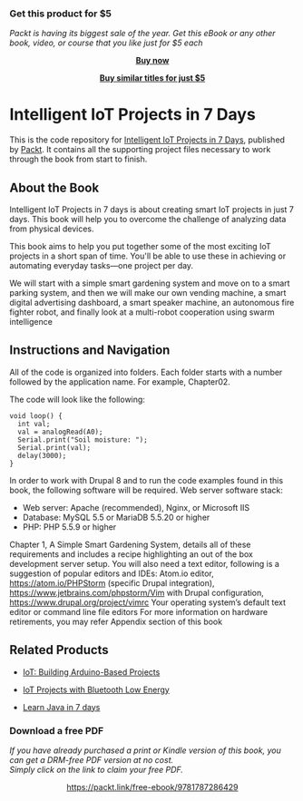 
### Get this product for $5

<i>Packt is having its biggest sale of the year. Get this eBook or any other book, video, or course that you like just for $5 each</i>


<b><p align='center'>[Buy now](https://packt.link/9781787286429)</p></b>


<b><p align='center'>[Buy similar titles for just $5](https://subscription.packtpub.com/search)</p></b>


# Intelligent IoT Projects in 7 Days
This is the code repository for [Intelligent IoT Projects in 7 Days](https://www.packtpub.com/hardware-and-creative/intelligent-iot-projects-7-days?utm_source=github&utm_medium=repository&utm_campaign=9781787286429), published by [Packt](https://www.packtpub.com/?utm_source=github). It contains all the supporting project files necessary to work through the book from start to finish.
## About the Book
Intelligent IoT Projects in 7 days is about creating smart IoT projects in just 7 days. This book will help you to overcome the challenge of analyzing data from physical devices.

This book aims to help you put together some of the most exciting IoT projects in a short span of time. You'll be able to use these in achieving or automating everyday tasks—one project per day.

We will start with a simple smart gardening system and move on to a smart parking system, and then we will make our own vending machine, a smart digital advertising dashboard, a smart speaker machine, an autonomous fire fighter robot, and finally look at a multi-robot cooperation using swarm intelligence

## Instructions and Navigation
All of the code is organized into folders. Each folder starts with a number followed by the application name. For example, Chapter02.



The code will look like the following:
```
void loop() {
  int val;
  val = analogRead(A0);
  Serial.print("Soil moisture: ");
  Serial.print(val);
  delay(3000);
}
```

In order to work with Drupal 8 and to run the code examples found in this book, the
following software will be required.
Web server software stack:

* Web server: Apache (recommended), Nginx, or Microsoft IIS
* Database: MySQL 5.5 or MariaDB 5.5.20 or higher
* PHP: PHP 5.5.9 or higher

Chapter 1, A Simple Smart Gardening System, details all of these requirements and includes a
recipe highlighting an out of the box development server setup.
You will also need a text editor, following is a suggestion of popular editors and IDEs:
Atom.io editor, https://atom.io/PHPStorm (specific Drupal integration), https://www.jetbrains.com/phpstorm/Vim with Drupal configuration, https://www.drupal.org/project/vimrc Your operating system’s default text editor or command line file editors
For more information on hardware retirements, you may refer Appendix section of this book

## Related Products
* [IoT: Building Arduino-Based Projects](https://www.packtpub.com/hardware-and-creative/iot-building-arduino-based-projects?utm_source=github&utm_medium=repository&utm_campaign=9781787120631)

* [IoT Projects with Bluetooth Low Energy](https://www.packtpub.com/hardware-and-creative/iot-projects-bluetooth-low-energy?utm_source=github&utm_medium=repository&utm_campaign=9781788399449)

* [Learn Java in 7 days](https://www.packtpub.com/application-development/learn-java-7-days?utm_source=github&utm_medium=repository&utm_campaign=9781787121850)
### Download a free PDF

 <i>If you have already purchased a print or Kindle version of this book, you can get a DRM-free PDF version at no cost.<br>Simply click on the link to claim your free PDF.</i>
<p align="center"> <a href="https://packt.link/free-ebook/9781787286429">https://packt.link/free-ebook/9781787286429 </a> </p>